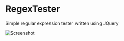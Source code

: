 RegexTester
===========

Simple regular expression tester written using JQuery

![Screenshot](http://i.imgur.com/LJD22oj.png)